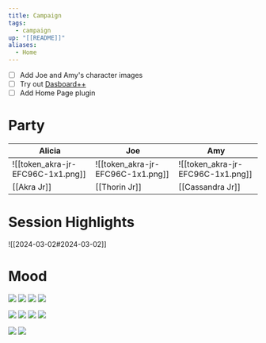 ```yaml
---
title: Campaign
tags:
  - campaign
up: "[[README]]"
aliases:
  - Home
---
```

- [ ] Add Joe and Amy's character images
- [ ] Try out [Dasboard++](https://github.com/TfTHacker/DashboardPlusPlus)  
- [ ] Add Home Page plugin

# Party 

| Alicia                            | Joe                               | Amy                               |
| --------------------------------- | --------------------------------- | --------------------------------- |
| ![[token_akra-jr-EFC96C-1x1.png]] | ![[token_akra-jr-EFC96C-1x1.png]] | ![[token_akra-jr-EFC96C-1x1.png]] |
| [[Akra Jr]]                       | [[Thorin Jr]]                     | [[Cassandra Jr]]                  |

# Session Highlights

![[2024-03-02#2024-03-02]] 

# Mood

![](https://i.etsystatic.com/15139779/r/il/c7cbb8/2475750443/il_fullxfull.2475750443_jlz3.jpg)
![](https://i.etsystatic.com/41411880/r/il/74e7ae/4945931293/il_fullxfull.4945931293_4und.jpg)
![](https://i.pinimg.com/originals/d4/81/b6/d481b64c063b4256249dff405572bbaa.jpg)
![](https://img.freepik.com/premium-photo/river-mountains-fantasy-art-landscape_662214-3917.jpg)

![](https://images-wixmp-ed30a86b8c4ca887773594c2.wixmp.com/f/efbaaa35-a368-4c03-a55b-ce0f7452d0b1/d8m5q5z-7ffbeaf2-7af8-4f7f-b026-5cbc25dc95b6.jpg?token=eyJ0eXAiOiJKV1QiLCJhbGciOiJIUzI1NiJ9.eyJzdWIiOiJ1cm46YXBwOjdlMGQxODg5ODIyNjQzNzNhNWYwZDQxNWVhMGQyNmUwIiwiaXNzIjoidXJuOmFwcDo3ZTBkMTg4OTgyMjY0MzczYTVmMGQ0MTVlYTBkMjZlMCIsIm9iaiI6W1t7InBhdGgiOiJcL2ZcL2VmYmFhYTM1LWEzNjgtNGMwMy1hNTViLWNlMGY3NDUyZDBiMVwvZDhtNXE1ei03ZmZiZWFmMi03YWY4LTRmN2YtYjAyNi01Y2JjMjVkYzk1YjYuanBnIn1dXSwiYXVkIjpbInVybjpzZXJ2aWNlOmZpbGUuZG93bmxvYWQiXX0.hDdRseajEf9-nk1oWTyTvrVkhpR1LnfMdbsNIw4N034)
![](https://image.tensorartassets.com/cdn-cgi/image/w=500,q=85/model_showcase/651795015816757228/5f3faa44-2333-e9e4-fd5b-935f756233f5.png)
![](https://pics.craiyon.com/2023-09-18/eb59cfcbf1ba425583afb2911438abe6.webp) 
![](https://i.pinimg.com/originals/bf/1d/16/bf1d1605e62b31685316fa5ab1f7a32d.jpg)

![](https://img.freepik.com/premium-photo/faint-glow-mystical-potions-emanating-from-witchs-hut-dark-swamp_1023514-414.jpg)
![](https://storage.googleapis.com/pai-images/97b270dd8a4a425eb1d133ae41ce6eeb.jpeg)
